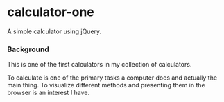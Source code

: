 # calculator-one
A simple calculator using jQuery. 
### Background

This is one of the first calculators in my collection of calculators.

To calculate is one of the primary tasks a computer does and actually the main thing. To visualize different methods and presenting them in the browser is an interest I have.


